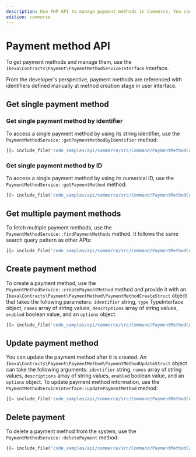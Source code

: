 ```yaml
---
description: Use PHP API to manage payment methods in Commerce. You can create, modify and delete payment methods.
edition: commerce
---
```


# Payment method API

To get payment methods and manage them, use the `Ibexa\Contracts\Payment\PaymentMethodServiceInterface` interface.

From the developer's perspective, payment methods are referenced with identifiers defined manually at method creation stage in user interface. 

## Get single payment method

### Get single payment method by identifier

To access a single payment method by using its string identifier, use the `PaymentMethodService::getPaymentMethodByIdentifier` method:

``` php
[[= include_file('code_samples/api/commerce/src/Command/PaymentMethodCommand.php', 52, 56) =]]
```

### Get single payment method by ID

To access a single payment method by using its numerical ID, use the `PaymentMethodService::getPaymentMethod` method:

``` php
[[= include_file('code_samples/api/commerce/src/Command/PaymentMethodCommand.php', 46, 50) =]]
```

## Get multiple payment methods

To fetch multiple payment methods, use the `PaymentMethodService::findPaymentMethods` method. 
It follows the same search query pattern as other APIs:

``` php
[[= include_file('code_samples/api/commerce/src/Command/PaymentMethodCommand.php', 58, 75) =]]
```

## Create payment method

To create a payment method, use the `PaymentMethodService::createPaymentMethod` method and provide it with 
an `Ibexa\Contracts\Payment\PaymentMethod\PaymentMethodCreateStruct` object that takes the following parameters: 
`identifier` string, `type` TypeInterface object, `names` array of string values, `descriptions` array of string values, `enabled` boolean value, and an `options` object.

``` php
[[= include_file('code_samples/api/commerce/src/Command/PaymentMethodCommand.php', 58, 59) =]][[= include_file('code_samples/api/commerce/src/Command/PaymentMethodCommand.php', 77, 87) =]]
```

## Update payment method

You can update the payment method after it is created. 
An `Ibexa\Contracts\Payment\PaymentMethod\PaymentMethodUpdateStruct` object can take the following arguments: `identifier` string, `names` array of string values, `descriptions` array of string values, `enabled` boolean value, and an `options` object.
To update payment method information, use the `PaymentMethodServiceInterface::updatePaymentMethod` method:

``` php
[[= include_file('code_samples/api/commerce/src/Command/PaymentMethodCommand.php', 89, 99) =]]
```

## Delete payment

To delete a payment method from the system, use the `PaymentMethodService::deletePayment` method:
``` php
[[= include_file('code_samples/api/commerce/src/Command/PaymentMethodCommand.php', 101, 109) =]]
```
